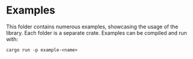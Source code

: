 # Examples

This folder contains numerous examples, showcasing the usage of the library.
Each folder is a separate crate. Examples can be compiled and run with:

```
cargo run -p example-<name>
```
